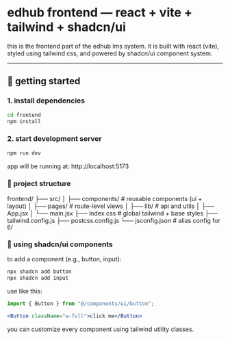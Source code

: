# edhub frontend — react + vite + tailwind + shadcn/ui

this is the frontend part of the edhub lms system. it is built with react (vite), styled using tailwind css, and powered by shadcn/ui component system.

---

## 🚀 getting started

### 1. install dependencies

```bash
cd frontend
npm install
```

### 2. start development server

```bash
npm run dev
```

app will be running at: http://localhost:5173

### 📁 project structure

frontend/
├── src/
│   ├── components/       # reusable components (ui + layout)
│   ├── pages/            # route-level views
│   ├── lib/              # api and utils
│   ├── App.jsx
│   └── main.jsx
├── index.css             # global tailwind + base styles
├── tailwind.config.js
├── postcss.config.js
└── jsconfig.json         # alias config for `@/`

### 🎨 using shadcn/ui components

to add a component (e.g., button, input):

```bash
npx shadcn add button
npx shadcn add input
```

use like this:

```jsx
import { Button } from "@/components/ui/button";

<Button className="w-full">click me</Button>
```

you can customize every component using tailwind utility classes.
